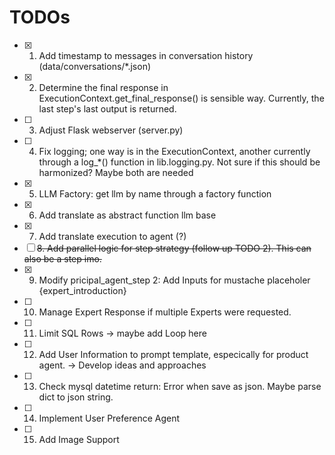 # TODOs


- [x] 1. Add timestamp to messages in conversation history (data/conversations/*.json)
- [x] 2. Determine the final response in ExecutionContext.get_final_response() is sensible way. Currently, the last step's last output is returned.
- [ ] 3. Adjust Flask webserver (server.py)
- [ ] 4. Fix logging; one way is in the ExecutionContext, another currently through a log_*() function in lib.logging.py. Not sure if this should be 
harmonized? Maybe both are needed
- [x] 5. LLM Factory: get llm by name through a factory function
- [x] 6. Add translate as abstract function llm base
- [x] 7. Add translate execution to agent (?)
- [ ] ~~8. Add parallel logic for step strategy (follow up TODO 2). This can also be a step imo.~~
- [x] 9. Modify pricipal_agent_step 2: Add Inputs for mustache placeholer {expert_introduction}
- [ ] 10. Manage Expert Response if multiple Experts were requested.
- [ ] 11. Limit SQL Rows -> maybe add Loop here
- [ ] 12. Add User Information to prompt template, especically for product agent. -> Develop ideas and approaches
- [ ] 13. Check mysql datetime return: Error when save as json. Maybe parse dict to json string. 
- [ ] 14. Implement User Preference Agent
- [ ] 15. Add Image Support